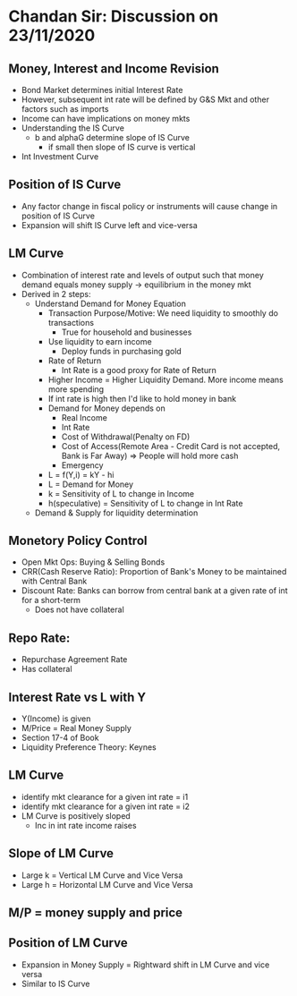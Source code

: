 # Chandan Sir: Discussion on 23/11/2020

## Money, Interest and Income Revision
- Bond Market determines initial Interest Rate
- However, subsequent int rate will be defined by G&S Mkt and other factors such as imports
- Income can have implications on money mkts
- Understanding the IS Curve
	- b and alphaG determine slope of IS Curve
		- if small then slope of IS curve is vertical
- Int Investment Curve

## Position of IS Curve
- Any factor change in fiscal policy or instruments will cause change in position of IS Curve
- Expansion will shift IS Curve left and vice-versa

## LM Curve
- Combination of interest rate and levels of output such that money demand equals money supply -> equilibrium in the money mkt
- Derived in 2 steps:
	- Understand Demand for Money Equation
		- Transaction Purpose/Motive: We need liquidity to smoothly do transactions
			- True for household and businesses
		- Use liquidity to earn income
			- Deploy funds in purchasing gold
		- Rate of Return
			- Int Rate is a good proxy for Rate of Return
		- Higher Income = Higher Liquidity Demand. More income means more spending
		- If int rate is high then I'd like to hold money in bank
		- Demand for Money depends on
			- Real Income
			- Int Rate
			- Cost of Withdrawal(Penalty on FD)
			- Cost of Access(Remote Area - Credit Card is not accepted, Bank is Far Away) => People will hold more cash
			- Emergency
		- L = f(Y,i) = kY - hi
		- L = Demand for Money
		- k = Sensitivity of L to change in Income
		- h(speculative) = Sensitivity of L to change in Int Rate
	- Demand & Supply for liquidity determination

## Monetory Policy Control
- Open Mkt Ops: Buying & Selling Bonds
- CRR(Cash Reserve Ratio): Proportion of Bank's Money to be maintained with Central Bank
- Discount Rate: Banks can borrow from central bank at a given rate of int for a short-term
	- Does not have collateral

## Repo Rate: 
- Repurchase Agreement Rate
- Has collateral

## Interest Rate vs L with Y
- Y(Income) is given
- M/Price = Real Money Supply
- Section 17-4 of Book
- Liquidity Preference Theory: Keynes

## LM Curve
- identify mkt clearance for a given int rate = i1
- identify mkt clearance for a given int rate = i2
- LM Curve is positively sloped
	- Inc in int rate income raises

## Slope of LM Curve
- Large k = Vertical LM Curve and Vice Versa
- Large h = Horizontal LM Curve and Vice Versa

## M/P = money supply and price

## Position of LM Curve
- Expansion in Money Supply = Rightward shift in LM Curve and vice versa
- Similar to IS Curve
